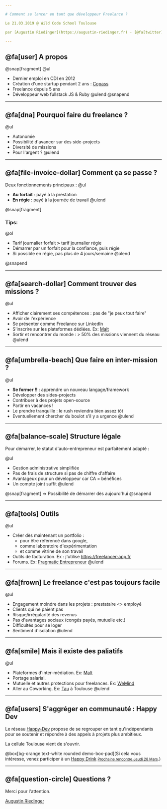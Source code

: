```yaml
---

# Comment se lancer en tant que développeur Freelance ?

Le 21.03.2019 @ Wild Code School Toulouse

par [Augustin Riedinger](https://augustin-riedinger.fr) - [@fa[twitter] @augnustin](https://twitter.com/augnustin).

---
```


## @fa[user] A propos

@snap[fragment]
@ul[](false)
- Dernier emploi en CDI en 2012
- Création d'une startup pendant 2 ans : [Copass](https://copass.org)
- Freelance depuis 5 ans
- Développeur web fullstack JS & Ruby
@ulend
@snapend

---

## @fa[dna] Pourquoi faire du freelance ?

@ul
- Autonomie
- Possibilité d'avancer sur des side-projects
- Diversité de missions
- Pour l'argent ?
@ulend

---

## @fa[file-invoice-dollar] Comment ça se passe ?

Deux fonctionnements principaux :
@ul
- **Au forfait** : payé à la prestation
- **En régie** : payé à la journée de travail
@ulend

@snap[fragment]

### Tips:

@ol
- Tarif journalier forfait **>** tarif journalier régie
- Démarrer par un forfait pour la confiance, puis régie
- Si possible en régie, pas plus de 4 jours/semaine
@olend

@snapend


---

## @fa[search-dollar] Comment trouver des missions ?

@ul
- Afficher clairement ses compétences : pas de "je peux tout faire"
- Avoir de l'expérience
- Se présenter comme Freelance sur LinkedIn
- S'inscrire sur les plateformes dédiées. Ex: [Malt](https://www.malt.fr)
- Sortir et rencontrer du monde : > 50% des missions viennent du réseau
@ulend

---

## @fa[umbrella-beach] Que faire en inter-mission ?

@ul
- **Se former !!** : apprendre un nouveau langage/framework
- Développer des sides-projects
- Contribuer à des projets open-source
- Partir en vacances !
- Le prendre tranquille : le rush reviendra bien assez tôt
- Eventuellement chercher du boulot s'il y a urgence
@ulend

---

## @fa[balance-scale] Structure légale

Pour démarrer, le statut d'auto-entrepreneur est parfaitement adapté :

@ul
- Gestion administrative simplifiée
- Pas de frais de structure si pas de chiffre d'affaire
- Avantageux pour un développeur car CA = bénéfices
- Un compte joint suffit
@ulend

@snap[fragment]
=> Possibilité de démarrer dès aujourd'hui
@snapend

---

## @fa[tools] Outils

@ul
- Créer dès maintenant un portfolio :
  - pour être référencé dans google,
  - comme laboratoire d'expérimentation
  - et comme vitrine de son travail
- Outils de facturation. Ex : j'utilise https://freelancer-app.fr
- Forums. Ex: [Pragmatic Entrepreneur](https://forum.pragmaticentrepreneurs.com)
@ulend

---

## @fa[frown] Le freelance c'est pas toujours facile

@ul
- Engagement moindre dans les projets : prestataire <> employé
- Clients qui ne paient pas
- Risque/irrégularité des revenus
- Pas d'avantages sociaux (congés payés, mutuelle etc.)
- Difficultés pour se loger
- Sentiment d'isolation
@ulend

---

## @fa[smile] Mais il existe des paliatifs

@ul
- Plateformes d'inter-médiation. Ex: [Malt](https://www.malt.fr)
- Portage salarial.
- Mutuelle et autres protections pour freelances. Ex: [WeMind](https://www.wemind.io)
- Aller au Coworking. Ex: [Tau](https://tau.so/) à Toulouse
@ulend

---

## @fa[users] S'aggréger en communauté : Happy Dev

Le réseau [Happy-Dev](https://www.happy-dev.fr) propose de se regrouper en tant qu'indépendants pour se soutenir et répondre à des appels à projets plus ambitieux.

La cellule Toulouse vient de s'ouvrir.

@box[bg-orange text-white rounded demo-box-pad](Si cela vous intéresse, venez participer à un [Happy Drink](https://www.facebook.com/events/968405010033172/) <small>[Prochaine rencontre Jeudi 28 Mars](https://www.facebook.com/events/968405010033172/)</small>.)

---

## @fa[question-circle] Questions ?

Merci pour l'attention.

[Augustin Riedinger](https://augustin-riedinger.fr)